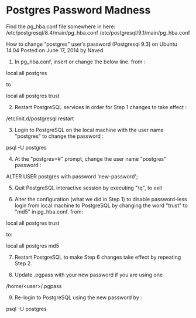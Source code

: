 Postgres Password Madness
=========================

Find the pg_hba.conf file somewhere in here:
/etc/postgresql/8.4/main/pg_hba.conf
/etc/postgresql/9.1/main/pg_hba.conf

How to change “postgres” user’s password (Postgresql 9.3) on Ubuntu 14.04
Posted on June 17, 2014 by Naved
1. In pg_hba.conf, insert or change the below line.
from :

local all postgres

to

local all postgres trust

2. Restart PostgreSQL services in order for Step 1 changes to take effect :

/etc/init.d/postgresql restart

3. Login to PostgreSQL on the local machine with the user name "postgres" to change the password :

psql -U postgres

4. At the "postgres=#" prompt, change the user name "postgres" password :

ALTER USER postgres with password ‘new-password';

5. Quit PostgreSQL interactive session by executing "\q", to exit

6. Alter the configuration (what we did in Step 1) to disable password-less login from local machine to PostgreSQL by changing the word "trust" to "md5" in pg_hba.conf.
from:

local all postgres trust

to:

local all postgres md5

7. Restart PostgreSQL to make Step 6 changes take effect by repeating Step 2.

8. Update .pgpass with your new password if you are using one

/home/&lt;user&gt;/.pgpass

9. Re-login to PostgreSQL using the new password by :

psql -U postgres
